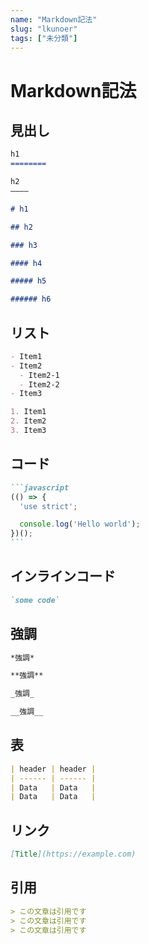 ```yaml
---
name: "Markdown記法"
slug: "lkunoer"
tags: ["未分類"]
---
```


# Markdown記法

## 見出し

```markdown
h1
========
```

```markdown
h2
————
```

```markdown
# h1
```

```markdown
## h2
```

```markdown
### h3
```

```markdown
#### h4
```

```markdown
##### h5
```

```markdown
###### h6
```


## リスト

```markdown
- Item1
- Item2
  - Item2-1
  - Item2-2
- Item3
```

```markdown
1. Item1
2. Item2
3. Item3
```


## コード

````markdown
```javascript
(() => {
  'use strict';

  console.log('Hello world');
})();
```
````


## インラインコード

```markdown
`some code`
```

## 強調

```markdown
*強調*
```

```markdown
**強調**
```

```markdown
_強調_
```

```markdown
__強調__
```

## 表

```markdown
| header | header |
| ------ | ------ |
| Data   | Data   |
| Data   | Data   |
```

## リンク

```markdown
[Title](https://example.com)
```

## 引用

```markdown
> この文章は引用です
> この文章は引用です
> この文章は引用です
```

